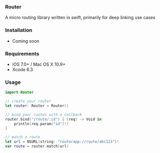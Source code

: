 ### Router

A micro routing library written in swift, primarily for deep linking use cases

### Installation

- Coming soon

### Requirements

- iOS 7.0+ / Mac OS X 10.9+
- Xcode 6.3

### Usage

```swift
import Router

// create your router
let router: Router = Router()

// bind your routes with a callback
router.bind("/route/:id") { (req) -> Void in
    println(req.param("id")!)
}

// match a route
let url = NSURL(string: "routerapp://route/abc123")!
var route = router.match(url)
```

### 
